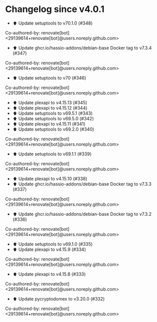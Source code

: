# Changelog since v4.0.1
- ⬆️ Update setuptools to v70.1.0 (#348)

Co-authored-by: renovate[bot] <29139614+renovate[bot]@users.noreply.github.com> 
- ⬆️ Update ghcr.io/hassio-addons/debian-base Docker tag to v7.3.4 (#347)

Co-authored-by: renovate[bot] <29139614+renovate[bot]@users.noreply.github.com> 
- ⬆️ Update setuptools to v70 (#346)

Co-authored-by: renovate[bot] <29139614+renovate[bot]@users.noreply.github.com> 
- ⬆️ Update plexapi to v4.15.13 (#345) 
- ⬆️ Update plexapi to v4.15.12 (#344) 
- ⬆️ Update setuptools to v69.5.1 (#343) 
- ⬆️ Update setuptools to v69.5.0 (#342) 
- ⬆️ Update plexapi to v4.15.11 (#341) 
- ⬆️ Update setuptools to v69.2.0 (#340)

Co-authored-by: renovate[bot] <29139614+renovate[bot]@users.noreply.github.com> 
- ⬆️ Update setuptools to v69.1.1 (#339)

Co-authored-by: renovate[bot] <29139614+renovate[bot]@users.noreply.github.com> 
- ⬆️ Update plexapi to v4.15.10 (#338) 
- ⬆️ Update ghcr.io/hassio-addons/debian-base Docker tag to v7.3.3 (#337)

Co-authored-by: renovate[bot] <29139614+renovate[bot]@users.noreply.github.com> 
- ⬆️ Update ghcr.io/hassio-addons/debian-base Docker tag to v7.3.2 (#336)

Co-authored-by: renovate[bot] <29139614+renovate[bot]@users.noreply.github.com> 
- ⬆️ Update setuptools to v69.1.0 (#335) 
- ⬆️ Update plexapi to v4.15.9 (#334)

Co-authored-by: renovate[bot] <29139614+renovate[bot]@users.noreply.github.com> 
- ⬆️ Update plexapi to v4.15.8 (#333)

Co-authored-by: renovate[bot] <29139614+renovate[bot]@users.noreply.github.com> 
- ⬆️ Update pycryptodomex to v3.20.0 (#332)

Co-authored-by: renovate[bot] <29139614+renovate[bot]@users.noreply.github.com> 
